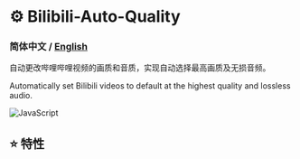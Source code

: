 #  ⚙ Bilibili-Auto-Quality

### **简体中文** / <a href="https://github.com/AHCorn/"> English </a> 

自动更改哔哩哔哩视频的画质和音质，实现自动选择最高画质及无损音频。

Automatically set Bilibili videos to default at the highest quality and lossless audio.

![JavaScript](https://img.shields.io/badge/javascript-%23323330.svg?style=for-the-badge&logo=javascript&logoColor=%23F7DF1E) 

</div>


## ⭐ 特性

<br>

